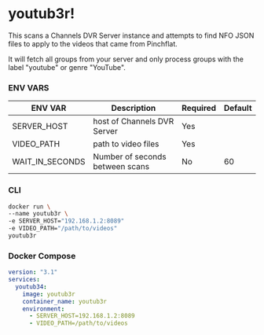 # youtub3r!

This scans a Channels DVR Server instance and attempts to find NFO JSON files to apply to the videos that came from Pinchflat.

It will fetch all groups from your server and only process groups with the label "youtube" or genre "YouTube".

### ENV VARS

| ENV VAR         | Description                     | Required | Default |
| --------------- | ------------------------------- | -------- | ------- |
| SERVER_HOST     | host of Channels DVR Server     | Yes      |         |
| VIDEO_PATH      | path to video files             | Yes      |         |
| WAIT_IN_SECONDS | Number of seconds between scans | No       | 60      |

### CLI

```bash
docker run \
--name youtub3r \
-e SERVER_HOST="192.168.1.2:8089"
-e VIDEO_PATH="/path/to/videos"
youtub3r
```

### Docker Compose

```yaml
version: "3.1"
services:
  youtub34:
    image: youtub3r
    container_name: youtub3r
    environment:
      - SERVER_HOST=192.168.1.2:8089
      - VIDEO_PATH=/path/to/videos
```
